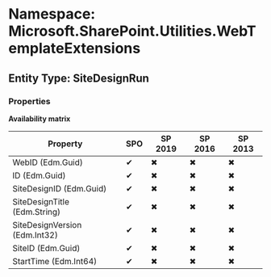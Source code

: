 # Namespace: Microsoft.SharePoint.Utilities.WebTemplateExtensions
## Entity Type: SiteDesignRun

### Properties

**Availability matrix**

Property | SPO | SP 2019 | SP 2016 | SP 2013
----------|-----|---------|---------|--------
WebID (Edm.Guid) | ✔ | ✖ | ✖ | ✖
ID (Edm.Guid) | ✔ | ✖ | ✖ | ✖
SiteDesignID (Edm.Guid) | ✔ | ✖ | ✖ | ✖
SiteDesignTitle (Edm.String) | ✔ | ✖ | ✖ | ✖
SiteDesignVersion (Edm.Int32) | ✔ | ✖ | ✖ | ✖
SiteID (Edm.Guid) | ✔ | ✖ | ✖ | ✖
StartTime (Edm.Int64) | ✔ | ✖ | ✖ | ✖

